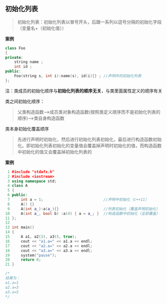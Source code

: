 ## 初始化列表

> 初始化列表：初始化列表以冒号开头，后跟一系列以逗号分隔的初始化字段（变量名+（初始化值））

**案例**

```c++
class Foo
{
private:
    string name ;
    int id ;
public:
    Foo(string s, int i):name(s), id(i){} ; //声明中的初始化列表
};
```

注：类成员的初始化顺序与**初始化列表的顺序无关**，与类里面属性定义的顺序有关

类之间初始化顺序：

> 父类构造函数–>成员类对象构造函数(按照类定义顺序而不是初始化列表的顺序)–>类自身构造函数



类本身初始化覆盖顺序

> 先进行声明时初始化，然后进行初始化列表初始化，最后进行构造函数初始化。即初始化列表初始化的变量值会覆盖掉声明时初始化的值，而构造函数中初始化的值又会覆盖掉初始化列表的

**案例**

```c++
 1 #include "stdafx.h"
 2 #include <iostream>
 3 using namespace std;
 4 class A 
 5 {
 6 public:
 7     int a = 1;							//声明中初始化（c++11）
 8     A() {}
 9     A(int a_):a(a_){}					//列表初始化（覆盖声明初始化）
10     A(int a_, bool b) :a(4) { a = a_; }	//构造函数中初始化（全部覆盖）
11 };
12 
13 int main()
14 {
15     A a1, a2(3), a3(5, true);
16     cout << "a1.a=" << a1.a << endl;
17     cout << "a2.a=" << a2.a << endl;
18     cout << "a3.a=" << a3.a << endl;
19     system("pause");
20     return 0;
21 }

/*
结果为：
a1.a=1
a2.a=3
a3.a=5
*/

```

